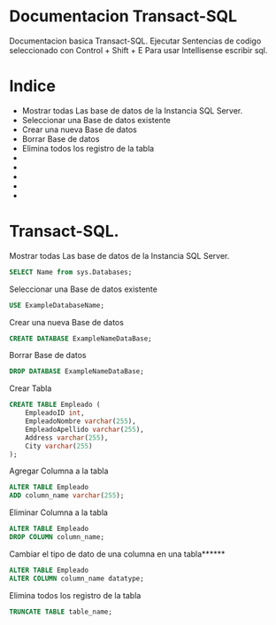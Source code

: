# Documentacion Transact-SQL

Documentacion basica Transact-SQL.
Ejecutar Sentencias de codigo seleccionado con Control + Shift + E
Para usar Intellisense escribir sql.

Indice
======
*   Mostrar todas Las base de datos de la Instancia SQL Server.
*   Seleccionar una Base de datos existente
*   Crear una nueva Base de datos
*   Borrar Base de datos
*   Elimina todos los registro de la tabla
*
*
*
*
*

Transact-SQL.
======

Mostrar todas Las base de datos de la Instancia SQL Server.
```sql
SELECT Name from sys.Databases;
```

Seleccionar una Base de datos existente
```sql
USE ExampleDatabaseName;
```

Crear una nueva Base de datos
```sql
CREATE DATABASE ExampleNameDataBase;
```


Borrar Base de datos
```sql
DROP DATABASE ExampleNameDataBase;
```

Crear Tabla
```sql
CREATE TABLE Empleado (
    EmpleadoID int,
    EmpleadoNombre varchar(255),
    EmpleadoApellido varchar(255),
    Address varchar(255),
    City varchar(255) 
);
```

Agregar Columna a la tabla
```sql
ALTER TABLE Empleado
ADD column_name varchar(255);
```

Eliminar Columna a la tabla
```sql
ALTER TABLE Empleado
DROP COLUMN column_name;
```

Cambiar el tipo de dato de una columna en una tabla******
```sql
ALTER TABLE Empleado
ALTER COLUMN column_name datatype;
```







Elimina todos los registro de la tabla
```sql
TRUNCATE TABLE table_name;
```